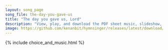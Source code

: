 ```yaml
---
layout: song_page
song_file: the-day-you-gave-us
title: "The day you gave us, Lord"
description: "View, play, and download the PDF sheet music, slideshow, and audio. Lyrics: The day you gave us, Lord, is ended; the darkness falls at your request. To you our morning hymns ascended; your praise shall sanctify our rest.  We t... english christian 4part evening"
image: https://github.com/kenanbit/hymnsinger/releases/latest/download/the-day-you-gave-us-trad.png
---
```


{% include choice_and_music.html %}